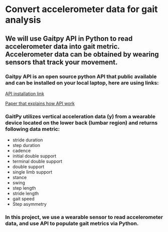 # Convert accelerometer data for gait analysis

## We will use Gaitpy API in Python to read accelerometer data into gait metric. Accelerometer data can be obtained by wearing sensors that track your movement. 

### Gaitpy API is an open source python API that public available and can be installed on your local laptop, here are using links: 

[API installation link](https://pypi.org/project/gaitpy/)

[Paper that explains how API work](https://joss.theoj.org/papers/10.21105/joss.01778.pdf)




### GaitPy utilizes vertical acceleration data (y) from a wearable device located on the lower back (lumbar region) and returns following data metric:
* stride duration
* step duration
* cadence
* initial double support
* terminal double support
* double support
* single limb support
* stance
* swing
* step length
* stride length
* gait speed
* Step asymmetry 


### In this project, we use a wearable sensor to read accelerometer data, and use API to populate gait metrics via Python. 

